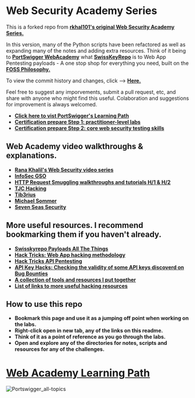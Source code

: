 # Web Security Academy Series
This is a forked repo from [**rkhal101's original Web Security Academy Series.**](https://github.com/rkhal101/Web-Security-Academy-Series)

In this version, many of the Python scripts have been refactored as well as expanding many of the notes and adding extra resources.
Think of it being to [**PortSwigger WebAcademy**](https://portswigger.net/web-security) what [**SwissKeyRepo**](https://github.com/swisskyrepo/PayloadsAllTheThings) is to Web App Pentesting payloads - A one stop shop for everything you need, built on the [**FOSS Philosophy.**](https://en.wikibooks.org/wiki/FOSS_A_General_Introduction/Introduction)

To view the commit history and changes, click --> [**Here.**](https://github.com/rkhal101/Web-Security-Academy-Series/compare/main...LinuxUser255:Web-Security-Academy-Series:main)

Feel free to suggest any imporvements, submit a pull request, etc, and share with anyone who might find this useful. 
Colaboration and suggestions for improvement is always welcomed.
 
- [**Click here to vist PortSwigger's Learning Path**](https://portswigger.net/web-security/learning-path)
- [**Certification prepare Step 1: practitioner-level labs**](https://portswigger.net/web-security/certification/how-to-prepare/practitioner-labs-prep-step-one)
- [**Certification prepare Step 2: core web security testing skills**](https://portswigger.net/web-security/certification/how-to-prepare)

## Web Academy video walkthroughs & explanations.
- [**Rana Khalil's Web Security video series**](https://www.youtube.com/@RanaKhalil101) 
- [**InfoSec GSO**](https://www.youtube.com/@infosec5101/featured)
- [**HTTP Request Smuggling walkthroughs and tutorials H/1 & H/2**](https://youtube.com/playlist?list=PLdj6yMJxBJ6J_p9fqiE3prN7BQGP0WZN7)
- [**TJC Hacking**](https://www.youtube.com/@tjchacking)
- [**Tib3rius**](https://www.youtube.com/@Tib3rius)
- [**Michael Sommer**](https://www.youtube.com/@Michael10Sommer)
- [**Seven Seas Security**](https://www.youtube.com/@7SeasSecurity)

## More useful resources. I recommend bookmarking them if you haven't already.
- [**Swisskyrepo Payloads All The Things**](https://github.com/swisskyrepo/PayloadsAllTheThings)
- [**Hack Tricks: Web App hacking methodology**](https://book.hacktricks.xyz/pentesting-web/web-vulnerabilities-methodology)
- [**Hack Tricks API Pentesting**](https://book.hacktricks.xyz/network-services-pentesting/pentesting-web/web-api-pentesting)
- [**API Key Hacks: Checking the validity of some API keys discoverd on Bug Bounties**](https://gitlab.com/gh0s7/keyhacks)
- [**A collection of tools and resources I put together**](https://github.com/LinuxUser255/RandoHackingStuff#hacking-resources)
- [**List of links to more useful hacking resources**](https://github.com/LinuxUser255/RandoHackingStuff/blob/main/useful_links.md)

## How to use this repo
- **Bookmark this page and use it as a jumping off point when working on the labs.**
- **Right-click open in new tab, any of the links on this readme.**
- **Think of it as a point of reference as you go through the labs.**
- **Open and explore any of the directories for notes, scripts and resources for any of the challenges.**

# [Web Academy Learning Path](https://portswigger.net/web-security/all-topics)
 ![**Portswigger_all-topics**](https://github.com/LinuxUser255/Web-Security-Academy-Series/assets/46334926/0aafd08e-ca25-4513-9e8b-ae73b2f480ca)
